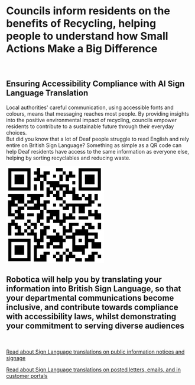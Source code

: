 
# Councils inform residents on the benefits of Recycling, helping people to understand how Small Actions Make a Big Difference

![]()

## Ensuring Accessibility Compliance with AI Sign Language Translation

Local authorities' careful communication, using accessible fonts and colours, means that messaging reaches most people.  By providing insights into the positive environmental impact of recycling, councils empower residents to contribute to a sustainable future through their everyday choices.  
But did you know that a lot of Deaf people struggle to read English and rely entire on British Sign Language?
Something as simple as a QR code can help Deaf residents have access to the same information as everyone else, helping by sorting recyclables and reducing waste.

![QR Code](/posts/images/qr-contact.png)

## Robotica will help you by translating your information into British Sign Language, so that your departmental communications become inclusive, and contribute towards compliance with accessibility laws, whilst demonstrating your commitment to serving diverse audiences

<br/>

[Read about Sign Language translations on public information notices and signage](/solutions/gazette)

[Read about Sign Language translations on posted letters, emails, and in customer portals](/solutions/correspondent)
